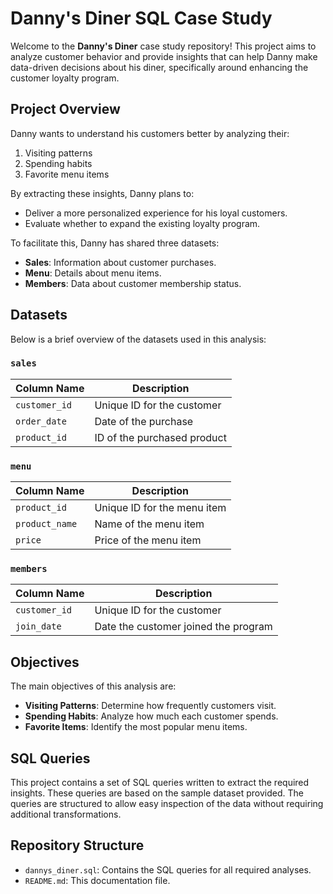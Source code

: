 # Danny's Diner SQL Case Study

Welcome to the **Danny's Diner** case study repository! This project aims to analyze customer behavior and provide insights that can help Danny make data-driven decisions about his diner, specifically around enhancing the customer loyalty program.

## Project Overview

Danny wants to understand his customers better by analyzing their:
1. Visiting patterns
2. Spending habits
3. Favorite menu items

By extracting these insights, Danny plans to:
- Deliver a more personalized experience for his loyal customers.
- Evaluate whether to expand the existing loyalty program.

To facilitate this, Danny has shared three datasets:
- **Sales**: Information about customer purchases.
- **Menu**: Details about menu items.
- **Members**: Data about customer membership status.

## Datasets

Below is a brief overview of the datasets used in this analysis:

### `sales`
| Column Name  | Description                 |
|--------------|-----------------------------|
| `customer_id`| Unique ID for the customer  |
| `order_date` | Date of the purchase        |
| `product_id` | ID of the purchased product |

### `menu`
| Column Name  | Description                   |
|--------------|-------------------------------|
| `product_id` | Unique ID for the menu item   |
| `product_name` | Name of the menu item       |
| `price`      | Price of the menu item        |

### `members`
| Column Name  | Description                      |
|--------------|----------------------------------|
| `customer_id`| Unique ID for the customer       |
| `join_date`  | Date the customer joined the program |


## Objectives

The main objectives of this analysis are:
- **Visiting Patterns**: Determine how frequently customers visit.
- **Spending Habits**: Analyze how much each customer spends.
- **Favorite Items**: Identify the most popular menu items.

## SQL Queries

This project contains a set of SQL queries written to extract the required insights. These queries are based on the sample dataset provided. The queries are structured to allow easy inspection of the data without requiring additional transformations.

## Repository Structure

- `dannys_diner.sql`: Contains the SQL queries for all required analyses.
- `README.md`: This documentation file.




